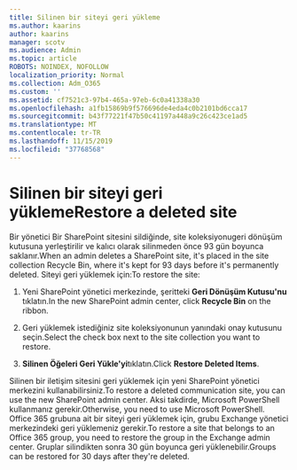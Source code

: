 ```yaml
---
title: Silinen bir siteyi geri yükleme
ms.author: kaarins
author: kaarins
manager: scotv
ms.audience: Admin
ms.topic: article
ROBOTS: NOINDEX, NOFOLLOW
localization_priority: Normal
ms.collection: Adm_O365
ms.custom: ''
ms.assetid: cf7521c3-97b4-465a-97eb-6c0a41338a30
ms.openlocfilehash: a1fb15869b9f576696de4eda4c0b2101bd6cca17
ms.sourcegitcommit: b43f77221f47b50c41197a448a9c26c423ce1ad5
ms.translationtype: MT
ms.contentlocale: tr-TR
ms.lasthandoff: 11/15/2019
ms.locfileid: "37768568"
---
```

# <a name="restore-a-deleted-site"></a><span data-ttu-id="b49a2-102">Silinen bir siteyi geri yükleme</span><span class="sxs-lookup"><span data-stu-id="b49a2-102">Restore a deleted site</span></span>

<span data-ttu-id="b49a2-103">Bir yönetici Bir SharePoint sitesini sildiğinde, site koleksiyonugeri dönüşüm kutusuna yerleştirilir ve kalıcı olarak silinmeden önce 93 gün boyunca saklanır.</span><span class="sxs-lookup"><span data-stu-id="b49a2-103">When an admin deletes a SharePoint site, it's placed in the site collection Recycle Bin, where it's kept for 93 days before it's permanently deleted.</span></span> <span data-ttu-id="b49a2-104">Siteyi geri yüklemek için:</span><span class="sxs-lookup"><span data-stu-id="b49a2-104">To restore the site:</span></span>
  
1. <span data-ttu-id="b49a2-105">Yeni SharePoint yönetici merkezinde, şeritteki **Geri Dönüşüm Kutusu'nu** tıklatın.</span><span class="sxs-lookup"><span data-stu-id="b49a2-105">In the new SharePoint admin center, click **Recycle Bin** on the ribbon.</span></span> 
    
2. <span data-ttu-id="b49a2-106">Geri yüklemek istediğiniz site koleksiyonunun yanındaki onay kutusunu seçin.</span><span class="sxs-lookup"><span data-stu-id="b49a2-106">Select the check box next to the site collection you want to restore.</span></span>
    
3. <span data-ttu-id="b49a2-107">**Silinen Öğeleri Geri Yükle'yi**tıklatın.</span><span class="sxs-lookup"><span data-stu-id="b49a2-107">Click **Restore Deleted Items**.</span></span>
    
<span data-ttu-id="b49a2-108">Silinen bir iletişim sitesini geri yüklemek için yeni SharePoint yönetici merkezini kullanabilirsiniz.</span><span class="sxs-lookup"><span data-stu-id="b49a2-108">To restore a deleted communication site, you can use the new SharePoint admin center.</span></span> <span data-ttu-id="b49a2-109">Aksi takdirde, Microsoft PowerShell kullanmanız gerekir.</span><span class="sxs-lookup"><span data-stu-id="b49a2-109">Otherwise, you need to use Microsoft PowerShell.</span></span> <span data-ttu-id="b49a2-110">Office 365 grubuna ait bir siteyi geri yüklemek için, grubu Exchange yönetici merkezindeki geri yüklemeniz gerekir.</span><span class="sxs-lookup"><span data-stu-id="b49a2-110">To restore a site that belongs to an Office 365 group, you need to restore the group in the Exchange admin center.</span></span> <span data-ttu-id="b49a2-111">Gruplar silindikten sonra 30 gün boyunca geri yüklenebilir.</span><span class="sxs-lookup"><span data-stu-id="b49a2-111">Groups can be restored for 30 days after they're deleted.</span></span>
  

